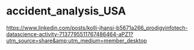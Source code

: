 # accident_analysis_USA
https://www.linkedin.com/posts/kolli-jhansi-b5671a266_prodigyinfotech-datascience-activity-7137795511767486464-aPZ1?utm_source=share&amp;utm_medium=member_desktop
